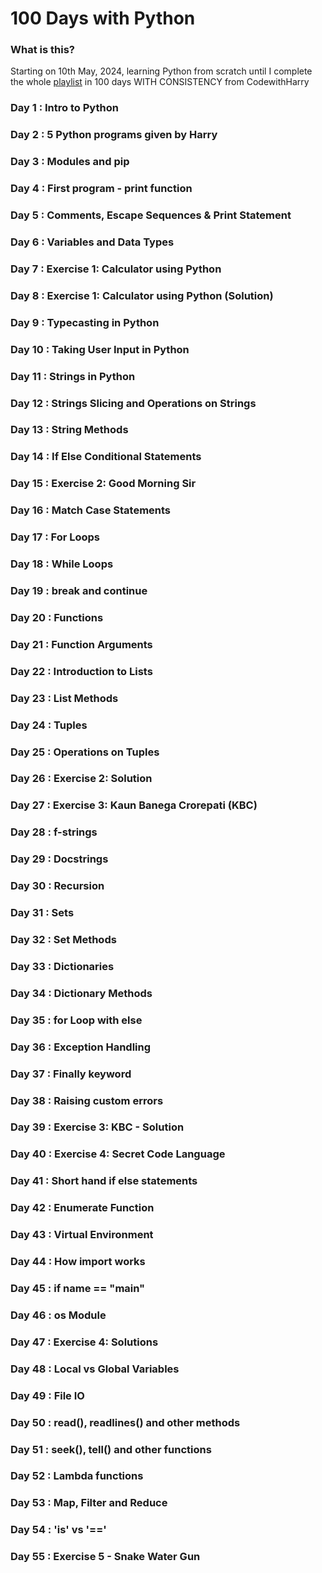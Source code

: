 # 100 Days with Python

### What is this?

Starting on 10th May, 2024, learning Python from scratch until I complete the whole [playlist](https://www.youtube.com/playlist?list=PLu0W_9lII9agwh1XjRt242xIpHhPT2llg) in 100 days WITH CONSISTENCY from CodewithHarry

### Day 1 : Intro to Python

### Day 2 : 5 Python programs given by Harry

### Day 3 : Modules and pip

### Day 4 : First program - print function

### Day 5 : Comments, Escape Sequences & Print Statement

### Day 6 : Variables and Data Types

### Day 7 : Exercise 1: Calculator using Python

### Day 8 : Exercise 1: Calculator using Python (Solution)

### Day 9 : Typecasting in Python

### Day 10 : Taking User Input in Python

### Day 11 : Strings in Python

### Day 12 : Strings Slicing and Operations on Strings

### Day 13 : String Methods

### Day 14 : If Else Conditional Statements

### Day 15 : Exercise 2: Good Morning Sir

### Day 16 : Match Case Statements

### Day 17 : For Loops

### Day 18 : While Loops

### Day 19 : break and continue

### Day 20 : Functions

### Day 21 : Function Arguments

### Day 22 : Introduction to Lists

### Day 23 : List Methods

### Day 24 : Tuples

### Day 25 : Operations on Tuples

### Day 26 : Exercise 2: Solution

### Day 27 : Exercise 3: Kaun Banega Crorepati (KBC)

### Day 28 : f-strings

### Day 29 : Docstrings

### Day 30 : Recursion

### Day 31 : Sets

### Day 32 : Set Methods

### Day 33 : Dictionaries

### Day 34 : Dictionary Methods

### Day 35 : for Loop with else

### Day 36 : Exception Handling

### Day 37 : Finally keyword

### Day 38 : Raising custom errors

### Day 39 : Exercise 3: KBC - Solution

### Day 40 : Exercise 4: Secret Code Language

### Day 41 : Short hand if else statements

### Day 42 : Enumerate Function

### Day 43 : Virtual Environment

### Day 44 : How import works

### Day 45 : if __name__ == "__main__"

### Day 46 : os Module

### Day 47 : Exercise 4: Solutions

### Day 48 : Local vs Global Variables

### Day 49 : File IO

### Day 50 : read(), readlines() and other methods

### Day 51 : seek(), tell() and other functions

### Day 52 : Lambda functions

### Day 53 : Map, Filter and Reduce

### Day 54 : 'is' vs '=='

### Day 55 : Exercise 5 - Snake Water Gun